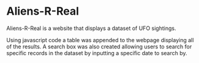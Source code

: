 # Aliens-R-Real
Aliens-R-Real is a website that displays a dataset of UFO sightings. 

Using javascript code a table was appended to the webpage displaying all of the results. A search box was also created allowing users to search for specific records in the dataset by inputting a specific date to search by.
